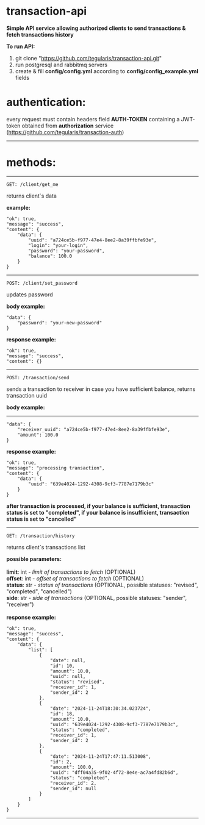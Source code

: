 # transaction-api
<b>Simple API service allowing authorized clients to send transactions &amp; fetch transactions history</b>

<b>To run API:</b>
1) git clone "https://github.com/tegularis/transaction-api.git"
2) run postgresql and rabbitmq servers
3) create & fill <b>config/config.yml</b> according to <b>config/config_example.yml</b> fields


# authentication:

every request must contain headers field <b>AUTH-TOKEN</b> containing a JWT-token obtained from <b>authorization</b> service (https://github.com/tegularis/transaction-auth)

---
# methods:

---
    GET: /client/get_me

returns client`s data

<b>example:</b>


    "ok": true,
    "message": "success",
    "content": {
        "data": {
            "uuid": "a724ce5b-f977-47e4-8ee2-8a39ffbfe93e",
            "login": "your-login",
            "password": "your-password",
            "balance": 100.0
        }
    }

---

    POST: /client/set_password

updates password

<b>body example:</b>


    "data": {
        "password": "your-new-password"
    }
<b>response example:</b>


    "ok": true,
    "message": "success",
    "content": {}

---

    POST: /transaction/send

sends a transaction to receiver in case you have sufficient balance, returns transaction uuid

<b>body example:</b>

---

    "data": {
        "receiver_uuid": "a724ce5b-f977-47e4-8ee2-8a39ffbfe93e",
        "amount": 100.0
    }
<b>response example:</b>


    "ok": true,
    "message": "processing transaction",
    "content": {
        "data": {
            "uuid": "639e4024-1292-4308-9cf3-7787e7179b3c"
        }
    }

<b>after transaction is processed, if your balance is sufficient, transaction status is set to "completed", if your balance is insufficient, transaction status is set to "cancelled"</b>

---

    GET: /transaction/history

returns client`s transactions list<br/>

<b>possible parameters:<br/><br/></b>
<b>limit</b>: int - <i>limit of transactions to fetch</i> (OPTIONAL)<br/> 
<b>offset</b>: int - <i>offset of transactions to fetch</i> (OPTIONAL)<br/>
<b>status</b>: str - <i>status of transactions</i> (OPTIONAL, possible statuses: "revised", "completed", "cancelled")<br/>
<b>side</b>: str  - <i>side of transactions</i> (OPTIONAL, possible statuses: "sender", "receiver")<br/> 
<br/>
<b>response example:</b>

    "ok": true,
    "message": "success",
    "content": {
        "data": {
            "list": [
                {
                    "date": null,
                    "id": 10,
                    "amount": 10.0,
                    "uuid": null,
                    "status": "revised",
                    "receiver_id": 1,
                    "sender_id": 2
                },
                {
                    "date": "2024-11-24T18:30:34.023724",
                    "id": 18,
                    "amount": 10.0,
                    "uuid": "639e4024-1292-4308-9cf3-7787e7179b3c",
                    "status": "completed",
                    "receiver_id": 1,
                    "sender_id": 2
                },
                {
                    "date": "2024-11-24T17:47:11.513008",
                    "id": 2,
                    "amount": 100.0,
                    "uuid": "dff04a35-9f02-4f72-8e4e-ac7a4fd82b6d",
                    "status": "completed",
                    "receiver_id": 2,
                    "sender_id": null
                }
            ]
        }
    }


---
